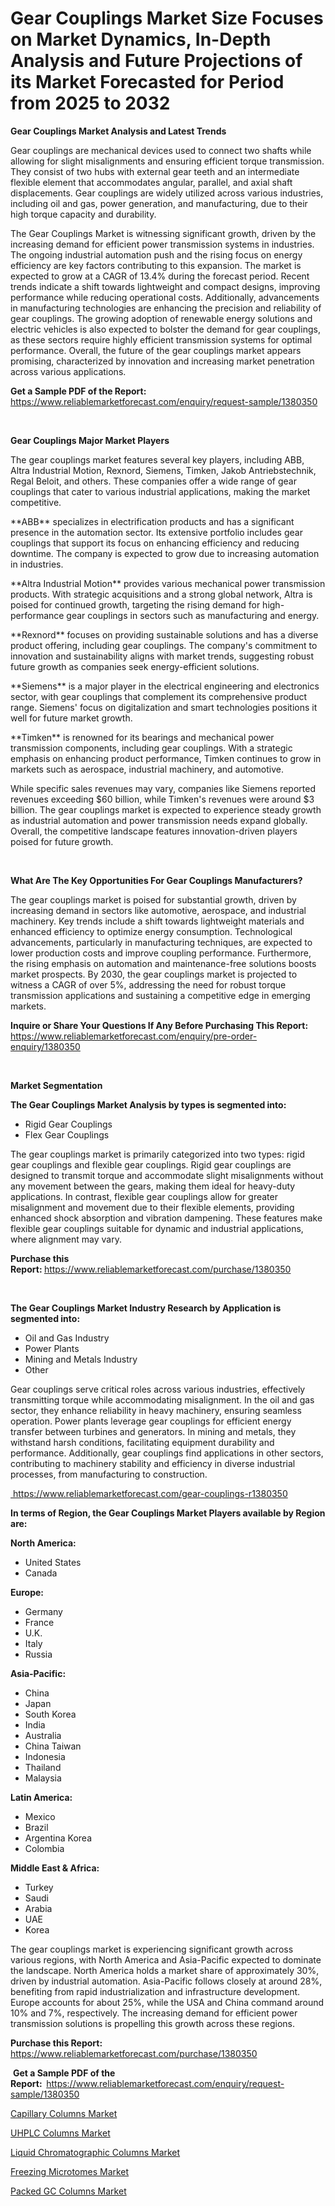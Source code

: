 <p><h1>Gear Couplings Market Size Focuses on Market Dynamics, In-Depth Analysis and Future Projections of its Market Forecasted for Period from 2025 to 2032</h1></p><p><strong>Gear Couplings Market Analysis and Latest Trends</strong></p>
<p><p>Gear couplings are mechanical devices used to connect two shafts while allowing for slight misalignments and ensuring efficient torque transmission. They consist of two hubs with external gear teeth and an intermediate flexible element that accommodates angular, parallel, and axial shaft displacements. Gear couplings are widely utilized across various industries, including oil and gas, power generation, and manufacturing, due to their high torque capacity and durability.</p><p>The Gear Couplings Market is witnessing significant growth, driven by the increasing demand for efficient power transmission systems in industries. The ongoing industrial automation push and the rising focus on energy efficiency are key factors contributing to this expansion. The market is expected to grow at a CAGR of 13.4% during the forecast period. Recent trends indicate a shift towards lightweight and compact designs, improving performance while reducing operational costs. Additionally, advancements in manufacturing technologies are enhancing the precision and reliability of gear couplings. The growing adoption of renewable energy solutions and electric vehicles is also expected to bolster the demand for gear couplings, as these sectors require highly efficient transmission systems for optimal performance. Overall, the future of the gear couplings market appears promising, characterized by innovation and increasing market penetration across various applications.</p></p>
<p><strong>Get a Sample PDF of the Report:&nbsp;</strong> <a href="https://www.reliablemarketforecast.com/enquiry/request-sample/1380350?utm_campaign=1833&utm_medium=2&utm_source=Github&utm_content=ia&utm_term=11042025&utm_id=gear-couplings">https://www.reliablemarketforecast.com/enquiry/request-sample/1380350</a></p>
<p>&nbsp;</p>
<p><strong>Gear Couplings Major Market Players</strong></p>
<p><p>The gear couplings market features several key players, including ABB, Altra Industrial Motion, Rexnord, Siemens, Timken, Jakob Antriebstechnik, Regal Beloit, and others. These companies offer a wide range of gear couplings that cater to various industrial applications, making the market competitive.</p><p>**ABB** specializes in electrification products and has a significant presence in the automation sector. Its extensive portfolio includes gear couplings that support its focus on enhancing efficiency and reducing downtime. The company is expected to grow due to increasing automation in industries.</p><p>**Altra Industrial Motion** provides various mechanical power transmission products. With strategic acquisitions and a strong global network, Altra is poised for continued growth, targeting the rising demand for high-performance gear couplings in sectors such as manufacturing and energy.</p><p>**Rexnord** focuses on providing sustainable solutions and has a diverse product offering, including gear couplings. The company's commitment to innovation and sustainability aligns with market trends, suggesting robust future growth as companies seek energy-efficient solutions.</p><p>**Siemens** is a major player in the electrical engineering and electronics sector, with gear couplings that complement its comprehensive product range. Siemens' focus on digitalization and smart technologies positions it well for future market growth.</p><p>**Timken** is renowned for its bearings and mechanical power transmission components, including gear couplings. With a strategic emphasis on enhancing product performance, Timken continues to grow in markets such as aerospace, industrial machinery, and automotive.</p><p>While specific sales revenues may vary, companies like Siemens reported revenues exceeding $60 billion, while Timken's revenues were around $3 billion. The gear couplings market is expected to experience steady growth as industrial automation and power transmission needs expand globally. Overall, the competitive landscape features innovation-driven players poised for future growth.</p></p>
<p>&nbsp;</p>
<p><strong>What Are The Key Opportunities For Gear Couplings Manufacturers?</strong></p>
<p><p>The gear couplings market is poised for substantial growth, driven by increasing demand in sectors like automotive, aerospace, and industrial machinery. Key trends include a shift towards lightweight materials and enhanced efficiency to optimize energy consumption. Technological advancements, particularly in manufacturing techniques, are expected to lower production costs and improve coupling performance. Furthermore, the rising emphasis on automation and maintenance-free solutions boosts market prospects. By 2030, the gear couplings market is projected to witness a CAGR of over 5%, addressing the need for robust torque transmission applications and sustaining a competitive edge in emerging markets.</p></p>
<p><strong>Inquire or Share Your Questions If Any Before Purchasing This Report:</strong> <a href="https://www.reliablemarketforecast.com/enquiry/pre-order-enquiry/1380350?utm_campaign=1833&utm_medium=2&utm_source=Github&utm_content=ia&utm_term=11042025&utm_id=gear-couplings">https://www.reliablemarketforecast.com/enquiry/pre-order-enquiry/1380350</a></p>
<p>&nbsp;</p>
<p><strong>Market Segmentation</strong></p>
<p><strong>The Gear Couplings Market Analysis by types is segmented into:</strong></p>
<p><ul><li>Rigid Gear Couplings</li><li>Flex Gear Couplings</li></ul></p>
<p><p>The gear couplings market is primarily categorized into two types: rigid gear couplings and flexible gear couplings. Rigid gear couplings are designed to transmit torque and accommodate slight misalignments without any movement between the gears, making them ideal for heavy-duty applications. In contrast, flexible gear couplings allow for greater misalignment and movement due to their flexible elements, providing enhanced shock absorption and vibration dampening. These features make flexible gear couplings suitable for dynamic and industrial applications, where alignment may vary.</p></p>
<p><strong>Purchase this Report:&nbsp;</strong><a href="https://www.reliablemarketforecast.com/purchase/1380350?utm_campaign=1833&utm_medium=2&utm_source=Github&utm_content=ia&utm_term=11042025&utm_id=gear-couplings">https://www.reliablemarketforecast.com/purchase/1380350</a></p>
<p>&nbsp;</p>
<p><strong>The Gear Couplings Market Industry Research by Application is segmented into:</strong></p>
<p><ul><li>Oil and Gas Industry</li><li>Power Plants</li><li>Mining and Metals Industry</li><li>Other</li></ul></p>
<p><p>Gear couplings serve critical roles across various industries, effectively transmitting torque while accommodating misalignment. In the oil and gas sector, they enhance reliability in heavy machinery, ensuring seamless operation. Power plants leverage gear couplings for efficient energy transfer between turbines and generators. In mining and metals, they withstand harsh conditions, facilitating equipment durability and performance. Additionally, gear couplings find applications in other sectors, contributing to machinery stability and efficiency in diverse industrial processes, from manufacturing to construction.</p></p>
<p><a href="https://www.reliablemarketforecast.com/gear-couplings-r1380350?utm_campaign=1833&utm_medium=2&utm_source=Github&utm_content=ia&utm_term=11042025&utm_id=gear-couplings">&nbsp;https://www.reliablemarketforecast.com/gear-couplings-r1380350</a></p>
<p><strong>In terms of Region, the Gear Couplings Market Players available by Region are:</strong></p>
<p>
    <p> <strong> North America: </strong>
        <ul>
            <li>United States</li>
            <li>Canada</li>
        </ul>
        </p> 
    <p> <strong> Europe: </strong>
        <ul>
            <li>Germany</li>
            <li>France</li>
            <li>U.K.</li>
            <li>Italy</li>
            <li>Russia</li>
        </ul>
        </p> 
    <p> <strong> Asia-Pacific: </strong>
        <ul>
            <li>China</li>
            <li>Japan</li>
            <li>South Korea</li>
            <li>India</li>
            <li>Australia</li>
            <li>China Taiwan</li>
            <li>Indonesia</li>
            <li>Thailand</li>
            <li>Malaysia</li>
        </ul>
        </p> 
    <p> <strong> Latin America: </strong>
        <ul>
            <li>Mexico</li>
            <li>Brazil</li>
            <li>Argentina Korea</li>
            <li>Colombia</li>
        </ul>
        </p> 
    <p> <strong> Middle East & Africa: </strong>
        <ul>
            <li>Turkey</li>
            <li>Saudi</li>
            <li>Arabia</li>
            <li>UAE</li>
            <li>Korea</li>
        </ul>
    </p>
    </p>
<p><p>The gear couplings market is experiencing significant growth across various regions, with North America and Asia-Pacific expected to dominate the landscape. North America holds a market share of approximately 30%, driven by industrial automation. Asia-Pacific follows closely at around 28%, benefiting from rapid industrialization and infrastructure development. Europe accounts for about 25%, while the USA and China command around 10% and 7%, respectively. The increasing demand for efficient power transmission solutions is propelling this growth across these regions.</p></p>
<p><strong>Purchase this Report: </strong><a href="https://www.reliablemarketforecast.com/purchase/1380350?utm_campaign=1833&utm_medium=2&utm_source=Github&utm_content=ia&utm_term=11042025&utm_id=gear-couplings">https://www.reliablemarketforecast.com/purchase/1380350</a></p>
<p>&nbsp;<strong>Get a Sample PDF of the Report:&nbsp;&nbsp;</strong><a href="https://www.reliablemarketforecast.com/enquiry/request-sample/1380350?utm_campaign=1833&utm_medium=2&utm_source=Github&utm_content=ia&utm_term=11042025&utm_id=gear-couplings">https://www.reliablemarketforecast.com/enquiry/request-sample/1380350</a></p>
<p><strong></strong></p>
<p><p><a href="https://github.com/prumrupear/Market-Research-Report-List-1/blob/main/capillary-columns-market.md?utm_campaign=1833&utm_medium=2&utm_source=Github&utm_content=ia&utm_term=11042025&utm_id=gear-couplings">Capillary Columns Market</a></p><p><a href="https://github.com/romeoacuffap/Market-Research-Report-List-1/blob/main/uhplc-columns-market.md?utm_campaign=1833&utm_medium=2&utm_source=Github&utm_content=ia&utm_term=11042025&utm_id=gear-couplings">UHPLC Columns Market</a></p><p><a href="https://github.com/kelttnandan9/Market-Research-Report-List-1/blob/main/liquid-chromatographic-columns-market.md?utm_campaign=1833&utm_medium=2&utm_source=Github&utm_content=ia&utm_term=11042025&utm_id=gear-couplings">Liquid Chromatographic Columns Market</a></p><p><a href="https://github.com/klinzenisaa/Market-Research-Report-List-1/blob/main/freezing-microtomes-market.md?utm_campaign=1833&utm_medium=2&utm_source=Github&utm_content=ia&utm_term=11042025&utm_id=gear-couplings">Freezing Microtomes Market</a></p><p><a href="https://github.com/goreabeeran/Market-Research-Report-List-1/blob/main/packed-gc-columns-market.md?utm_campaign=1833&utm_medium=2&utm_source=Github&utm_content=ia&utm_term=11042025&utm_id=gear-couplings">Packed GC Columns Market</a></p></p>